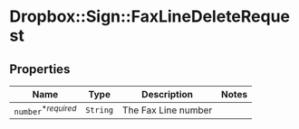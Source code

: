 # Dropbox::Sign::FaxLineDeleteRequest



## Properties

| Name | Type | Description | Notes |
| ---- | ---- | ----------- | ----- |
| `number`<sup>*_required_</sup> | ```String``` |  The Fax Line number  |  |

